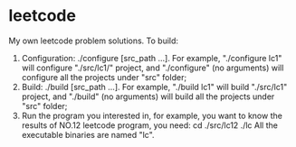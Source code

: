 # leetcode
My own leetcode problem solutions.
To build:
  1. Configuration: ./configure [src_path ...]. For example, "./configure lc1" will configure "./src/lc1/" project, and "./configure" (no arguments) will configure all the projects under "src" folder;
  2. Build: ./build [src_path ...]. For example, "./build lc1" will build "./src/lc1" project, and "./build" (no arguments) will build all the projects under "src" folder;
  3. Run the program you interested in, for example, you want to know the results of NO.12 leetcode program, you need:
    cd ./src/lc12
    ./lc
  All the executable binaries are named "lc".

